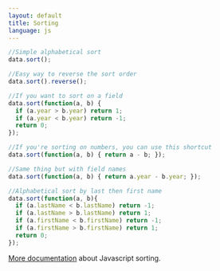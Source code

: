 ```yaml
---
layout: default
title: Sorting
language: js
---
```

```javascript
//Simple alphabetical sort
data.sort();

//Easy way to reverse the sort order
data.sort().reverse();

//If you want to sort on a field
data.sort(function(a, b) {
  if (a.year > b.year) return 1;
  if (a.year < b.year) return -1;
  return 0;
});

//If you're sorting on numbers, you can use this shortcut
data.sort(function(a, b) { return a - b; });

//Same thing but with field names
data.sort(function(a, b) { return a.year - b.year; });

//Alphabetical sort by last then first name
data.sort(function(a, b){
  if (a.lastName < b.lastName) return -1;
  if (a.lastName > b.lastName) return 1;
  if (a.firstName < b.firstName) return -1;
  if (a.firstName > b.firstName) return 1;
  return 0;
});

```

<a href="https://developer.mozilla.org/en-US/docs/Web/JavaScript/Reference/Global_Objects/Array/sort">More documentation</a> about Javascript sorting.
